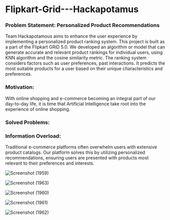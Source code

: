# Flipkart-Grid---Hackapotamus

### Problem Statement: Personalized Product Recommendations

Team Hackapotamous aims to enhance the user experience by implementing a personalized product ranking system. This project is built as a part of the Flipkart GRiD 5.0.
We developed an algorithm or model that can generate accurate and relevant product rankings for individual users, using KNN algorithm and the cosine similarity metric. The ranking system considers factors such as user
preferences, past interactions. It predicts the most suitable products for a user based on their unique characteristics and preferences.

### Motivation:
With online shopping and e-commerce becoming an integral part of our day-to-day life, it is time that Artificial Intelligence take root into the experience of online shopping. 

### Solved Problems:
### Information Overload: 
Traditional e-commerce platforms often overwhelm users with extensive product catalogs. Our platform solves this by utilizing personalized recommendations, ensuring users are presented with products most relevant to their preferences and interests.

![Screenshot (1959)](https://github.com/kavyaaa-1/Flipkart-Grid---Hackapotamus/assets/71927950/2bb4b5b5-c4a2-4f5e-80ed-c30a66f32bf6)

![Screenshot (1963)](https://github.com/kavyaaa-1/Flipkart-Grid---Hackapotamus/assets/71927950/415fb089-8a3e-454c-a9a4-25bec1f0dec3)

![Screenshot (1960)](https://github.com/kavyaaa-1/Flipkart-Grid---Hackapotamus/assets/71927950/23ebe778-a041-47b5-9e4c-47a9db51f887)

![Screenshot (1961)](https://github.com/kavyaaa-1/Flipkart-Grid---Hackapotamus/assets/71927950/21d114e7-bb26-47d6-98b2-8a3826a8f011)

![Screenshot (1962)](https://github.com/kavyaaa-1/Flipkart-Grid---Hackapotamus/assets/71927950/2113a8ee-1811-48fb-832e-50d39e1a4853)
